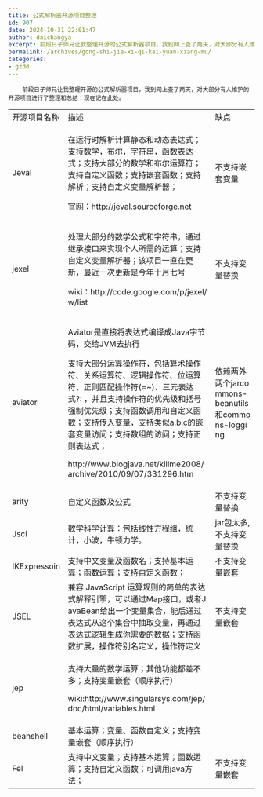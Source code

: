 ```yaml
---
title: 公式解析器开源项目整理
id: 907
date: 2024-10-31 22:01:47
author: daichangya
excerpt: 前段日子师兄让我整理开源的公式解析器项目，我到网上查了两天，对大部分有人维护的开源项目进行了整理和总结：现在记在此处。
permalink: /archives/gong-shi-jie-xi-qi-kai-yuan-xiang-mu/
categories:
- gzdd
---
```




        前段日子师兄让我整理开源的公式解析器项目，我到网上查了两天，对大部分有人维护的开源项目进行了整理和总结：现在记在此处。

<table><tbody><tr><td>开源项目名称</td><td style="word-break: break-all;">描述</td><td style="word-break: break-all;">缺点</td></tr><tr><td>Jeval</td><td style="word-break: break-all;"><p>在运行时解析计算静态和动态表达式；支持数学，布尔，字符串，函数表达式；支持大部分的数学和布尔运算符；支持自定义函数；支持嵌套函数；支持解析；支持自定义变量解析器；</p><p>官网：http://jeval.sourceforge.net</p></td><td style="word-break: break-all;">不支持嵌套变量</td></tr><tr><td>jexel</td><td style="word-break: break-all;"><p>处理大部分的数学公式和字符串，通过继承接口来实现个人所需的运算；支持自定义变量解析器；该项目一直在更新，最近一次更新是今年十月七号</p><p>wiki：http://code.google.com/p/jexel/w/list</p></td><td style="word-break: break-all;">不支持变量替换</td></tr><tr><td>aviator</td><td style="word-break: break-all;"><p>Aviator是直接将表达式编译成Java字节码，交给JVM去执行</p><p>支持大部分运算操作符，包括算术操作符、关系运算符、逻辑操作符、位运算符、正则匹配操作符(=~)、三元表达式?: ，并且支持操作符的优先级和括号强制优先级；支持函数调用和自定义函数；支持传入变量，支持类似a.b.c的嵌套变量访问；支持数组的访问；支持正则表达式；</p><p>http://www.blogjava.net/killme2008/archive/2010/09/07/331296.htm</p></td><td style="word-break: break-all;">依赖两外两个jarcommons-beanutils和commons-logging&nbsp;</td></tr><tr><td>arity</td><td style="word-break: break-all;">自定义函数及公式</td><td style="word-break: break-all;">不支持变量替换</td></tr><tr><td>Jsci</td><td style="word-break: break-all;">数学科学计算：包括线性方程组，统计，小波，牛顿力学。</td><td style="word-break: break-all;">jar包太多,不支持变量替换</td></tr><tr><td>IKExpressoin</td><td style="word-break: break-all;">支持中文变量及函数名；支持基本运算；函数运算；支持自定义函数；</td><td style="word-break: break-all;">不支持变量嵌套</td></tr><tr><td>JSEL</td><td style="word-break: break-all;">兼容 JavaScript 运算规则的简单的表达式解释引擎，可以通过Map接口，或者JavaBean给出一个变量集合，能后通过表达式从这个集合中抽取变量，再通过表达式逻辑生成你需要的数据；支持函数扩展，操作符别名定义，操作符定义</td><td>不支持变量嵌套</td></tr><tr><td>jep</td><td style="word-break: break-all;"><p>支持大量的数学运算；其他功能都差不多；支持变量嵌套（顺序执行）</p><p>wiki:http://www.singularsys.com/jep/doc/html/variables.html</p></td><td></td></tr><tr><td>beanshell</td><td style="word-break: break-all;">基本运算；变量、函数自定义；支持变量嵌套（顺序执行）</td><td></td></tr><tr><td>Fel</td><td style="word-break: break-all;">支持中文变量；支持基本运算；函数运算；支持自定义函数；可调用java方法；</td><td style="word-break: break-all;">不支持变量嵌套</td></tr></tbody></table>